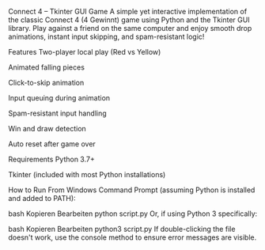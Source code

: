 Connect 4 – Tkinter GUI Game
A simple yet interactive implementation of the classic Connect 4 (4 Gewinnt) game using Python and the Tkinter GUI library. Play against a friend on the same computer and enjoy smooth drop animations, instant input skipping, and spam-resistant logic!

Features
Two-player local play (Red vs Yellow)

Animated falling pieces

Click-to-skip animation

Input queuing during animation

Spam-resistant input handling

Win and draw detection

Auto reset after game over

Requirements
Python 3.7+

Tkinter (included with most Python installations)

How to Run
From Windows Command Prompt (assuming Python is installed and added to PATH):

bash
Kopieren
Bearbeiten
python script.py
Or, if using Python 3 specifically:

bash
Kopieren
Bearbeiten
python3 script.py
If double-clicking the file doesn't work, use the console method to ensure error messages are visible.

